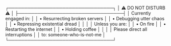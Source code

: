 ┌─────────────────────────────────┐
│     ⚠️  DO NOT DISTURB  ⚠️     │
├─────────────────────────────────┤
│ Currently engaged in:           │
│ • Resurrecting broken servers   │
│ • Debugging utter chaos         │
│ • Repressing existential dread  │
│                                 │
│ Unless you are:                 │
│ • On fire                       │
│ • Restarting the internet       │
│ • Holding coffee                │
│                                 │
│ Please direct all interruptions │
│ to: someone-who-is-not-me       │
└─────────────────────────────────┘
